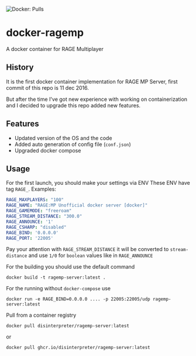 ![Docker: Pulls](https://img.shields.io/docker/pulls/disinterpreter/ragemp-server)

# docker-ragemp
A docker container for RAGE Multiplayer

## History
It is the first docker container implementation for RAGE MP Server, first commit of this repo is 11 dec 2016.

But after the time I've got new experience with working on containerization and I decided to upgrade this repo added new features.

## Features
- Updated version of the OS and the code
- Added auto generation of config file (`conf.json`)
- Upgraded docker compose


## Usage

For the first launch, you should make your settings via ENV
These ENV have tag `RAGE_`.
Examples:
```yaml
RAGE_MAXPLAYERS: "100"
RAGE_NAME: "RAGE:MP Unofficial docker server [docker]"
RAGE_GAMEMODE: "freeroam"
RAGE_STREAM_DISTANCE: "300.0"
RAGE_ANNOUNCE: '1'
RAGE_CSHARP: "disabled"
RAGE_BIND: '0.0.0.0'
RAGE_PORT: '22005'
```
Pay your attention with `RAGE_STREAM_DISTANCE` it will be converted to `stream-distance` and use `1/0` for `boolean` values like in `RAGE_ANNOUNCE`

For the building you should use the default command

```
docker build -t ragemp-server:latest .
```

For the running without `docker-compose` use 
```
docker run -e RAGE_BIND=0.0.0.0 .... -p 22005:22005/udp ragemp-server:latest
```


Pull from a container registry
```
docker pull disinterpreter/ragemp-server:latest
```
or
```
docker pull ghcr.io/disinterpreter/ragemp-server:latest
```
